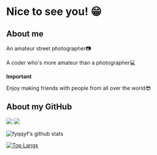 # Nice to see you! 😁

## About me

An amateur street photographer📷

A coder who's more amateur than a photographer💻

**Important**

Enjoy making friends with people from all over the world😎

## About my GitHub
![]( https://visitor-badge.glitch.me/badge?page_id=fyqfyqfyqfyq)
![](https://img.shields.io/badge/dynamic/json?label=PowerBy&query=%24.data.totalSubs&url=https%3A%2F%2Fapi.spencerwoo.com%2Fsubstats%2F%3Fsource%3DjikeLiked%26queryKey%3Dd40b371e-f808-4fe2-83a1-188d3fbc76fb&color=f7cf07&suffix=位即友)

![fyqqyf's github stats](https://github-readme-stats.vercel.app/api?username=fyqqyf&show_icons=true&theme=Gradient)

[![Top Langs](https://github-readme-stats.vercel.app/api/top-langs/?username=fyqqyf)](https://github.com/anuraghazra/github-readme-stats)
